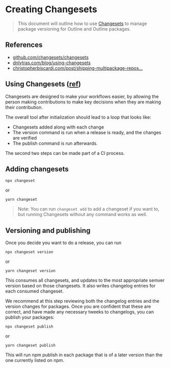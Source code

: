 # Creating Changesets

> This document will outline how to use [Changesets](https://github.com/changesets/changesets) to manage package versioning for Outline and Outline packages.

## References

* [github.com/changesets/changesets](https://github.com/changesets/changesets)
* [dnlytras.com/blog/using-changesets](https://dnlytras.com/blog/using-changesets/)
* [christopherbiscardi.com/post/shipping-multipackage-repos...](https://www.christopherbiscardi.com/post/shipping-multipackage-repos-with-github-actions-changesets-and-lerna)

## Using Changesets ([ref](https://github.com/changesets/changesets))

Changesets are designed to make your workflows easier, by allowing the person making contributions to make key decisions when they are making their contribution.

The overall tool after initialization should lead to a loop that looks like:

* Changesets added along with each change
* The version command is run when a release is ready, and the changes are verified
* The publish command is run afterwards.

The second two steps can be made part of a CI process.

## Adding changesets

```shell
npx changeset
```

or

```shell
yarn changeset
```

> Note: You can run `changeset add` to add a changeset if you want to, but running Changesets without any command works as well.

## Versioning and publishing

Once you decide you want to do a release, you can run

```shell
npx changeset version
```

or

```shell
yarn changeset version
```

This consumes all changesets, and updates to the most appropriate semver version based on those changesets. It also writes changelog entries for each consumed changeset.

We recommend at this step reviewing both the changelog entries and the version changes for packages. Once you are confident that these are correct, and have made any necessary tweeks to changelogs, you can publish your packages:

```shell
npx changeset publish
```

or

```shell
yarn changeset publish
```

This will run npm publish in each package that is of a later version than the one currently listed on npm.
